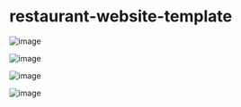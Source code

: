 # restaurant-website-template

![image](https://user-images.githubusercontent.com/70018021/128599777-aaf51598-16ca-4014-8d2a-f991d5feba63.png)



![image](https://user-images.githubusercontent.com/70018021/128599785-88a610fd-1720-482c-a338-a4949c434339.png)



![image](https://user-images.githubusercontent.com/70018021/128599793-ddd60a6a-67ab-4500-a83a-10e16567d705.png)



![image](https://user-images.githubusercontent.com/70018021/128599798-2ce6e26e-51ce-4f07-acac-eb156a669d33.png)

